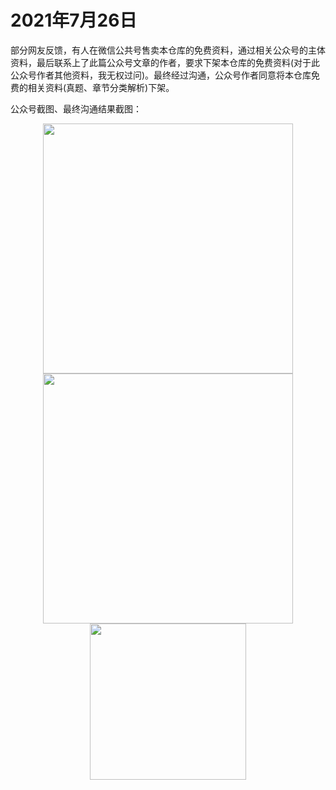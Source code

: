 ﻿# 2021年7月26日

部分网友反馈，有人在微信公共号售卖本仓库的免费资料，通过相关公众号的主体资料，最后联系上了此篇公众号文章的作者，要求下架本仓库的免费资料(对于此公众号作者其他资料，我无权过问)。最终经过沟通，公众号作者同意将本仓库免费的相关资料(真题、章节分类解析)下架。 

公众号截图、最终沟通结果截图：
<div align="center">
  <kbd><img src="https://raw.githubusercontent.com/xxlllq/system_architect/master/%E8%B5%84%E6%BA%90%E4%BF%9D%E6%8A%A4%E8%AE%B0%E5%BD%95/2021//0726-1.jpg" width=400 />
    </kbd>
   </div>
<div align="center">
  <kbd><img src="https://raw.githubusercontent.com/xxlllq/system_architect/master/%E8%B5%84%E6%BA%90%E4%BF%9D%E6%8A%A4%E8%AE%B0%E5%BD%95/2021//0726-2.png" width=400 />
    </kbd>
   </div>
<div align="center">
  <kbd><img src="https://raw.githubusercontent.com/xxlllq/system_architect/master/%E8%B5%84%E6%BA%90%E4%BF%9D%E6%8A%A4%E8%AE%B0%E5%BD%95/2021//0726-3.png" width=250 />
    </kbd>
   </div>
